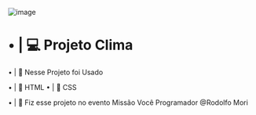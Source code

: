 ![image](https://user-images.githubusercontent.com/91854324/217282951-e4a0576f-cfae-4aa1-89a6-f5e2f6130a03.png)


## <h1>• | 💻 Projeto Clima</h1>

• | 💎 Nesse Projeto foi Usado 

• | 📁 HTML
• | 📁 CSS

• | 💎 Fiz esse projeto no evento Missão Você Programador @Rodolfo Mori 

